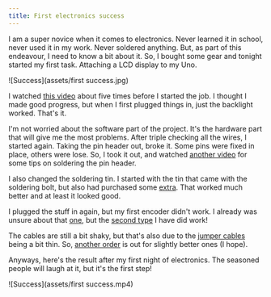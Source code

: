 ```yaml
---
title: First electronics success
---
```

I am a super novice when it comes to electronics. Never learned it in school, never used it in my work. Never soldered anything. But, as part of this endeavour, I need to know a bit about it. So, I bought some gear and tonight started my first task. Attaching a LCD display to my Uno.

![Success](assets/first success.jpg)

I watched [this video](https://www.circuitbasics.com/how-to-set-up-an-lcd-display-on-an-arduino/) about five times before I started the job. I thought I made good progress, but when I first plugged things in, just the backlight worked. That's it.

I'm not worried about the software part of the project. It's the hardware part that will give me the most problems. After triple checking all the wires, I started again. Taking the pin header out, broke it. Some pins were fixed in place, others were lose. So, I took it out, and watched [another video](https://www.youtube.com/watch?v=37mW1i_oEpA) for some tips on soldering the pin header.

I also changed the soldering tin. I started with the tin that came with the soldering bolt, but also had purchased some [extra](https://www.conrad.nl/p/stannol-hs10-fair-soldeertin-spoel-sn993cu07-100-g-1-mm-1414240). That worked much better and at least it looked good.

I plugged the stuff in again, but my first encoder didn't work. I already was unsure about that [one](https://www.conrad.nl/p/alps-stec12e05-encoder-5-vdc-0001-a-360-1-stuks-700699), but the [second type](https://www.conrad.nl/p/alpha-apm4a250km-draaipotmeter-mono-50-mw-250-k-1-stuks-1694247) I have did work!

The cables are still a bit shaky, but that's also due to the [jumper cables](https://www.conrad.nl/p/makerfactory-jkmm40-jumper-kabel-arduino-banana-pi-raspberry-pi-40x-draadbrug-stekker-40x-draadbrug-stekker-3000-1970437) being a bit thin. So, [another order](https://www.amazon.nl/gp/product/B08FC7X1LP/ref=ppx_yo_dt_b_asin_title_o00_s00?ie=UTF8&psc=1) is out for slightly better ones (I hope).

Anyways, here's the result after my first night of electronics. The seasoned people will laugh at it, but it's the first step!

![Success](assets/first success.mp4)